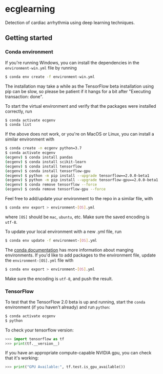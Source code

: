 # ecglearning
Detection of cardiac arrhythmia using deep learning techniques.

## Getting started
### Conda environment
If you're running Windows, you can install the dependencies in the `environment-win.yml` file by running
```sh
$ conda env create -f environment-win.yml
```
The installation may take a while as the TensorFlow beta installation using pip can be slow, so please be patient if it hangs for a bit after "Executing transaction: done".

To start the virtual environment and verify that the packages were installed correctly, run
```sh
$ conda activate ecgenv
$ conda list
```

If the above does not work, or you're on MacOS or Linux, you can install a similar environment with
```sh
$ conda create -n ecgenv python=3.7
$ conda activate ecgenv
(ecgenv) $ conda install pandas
(ecgenv) $ conda install scikit-learn
(ecgenv) $ conda install tensorflow
(ecgenv) $ conda install tensorflow-gpu
(ecgenv) $ python -m pip install --upgrade tensorflow==2.0.0-beta1
(ecgenv) $ python -m pip install --upgrade tensorflow-gpu==2.0.0-beta1
(ecgenv) $ conda remove tensorflow --force
(ecgenv) $ conda remove tensorflow-gpu --force
```
Feel free to add/update your environment to the repo in a similar file, with
```sh
$ conda env export > environment-[OS].yml
```
where `[OS]` should be `mac`, `ubuntu`, etc. Make sure the saved encoding is `utf-8`.

To update your local environment with a new .yml file, run
```sh
$ conda env update -f environment-[OS].yml
```

The [conda documentation](https://docs.conda.io/projects/conda/en/latest/user-guide/tasks/manage-environments.html) has more information about manging environments. If you'd like to add packages to the environment file, update the `environment-[OS].yml` file with
```sh
$ conda env export > environment-[OS].yml
```
Make sure the encoding is `utf-8`, and push the result.

### TensorFlow
To test that the TensorFlow 2.0 beta is up and running, start the `conda` environment (if you haven't already) and run `python`:
```sh
$ conda activate ecgenv
$ python
```
To check your tensorflow version:
```python
>>> import tensorflow as tf
>>> print(tf.__version__)
```
If you have an appropriate compute-capable NVIDIA gpu, you can check that it's working:
```python
>>> print("GPU Available:", tf.test.is_gpu_available())